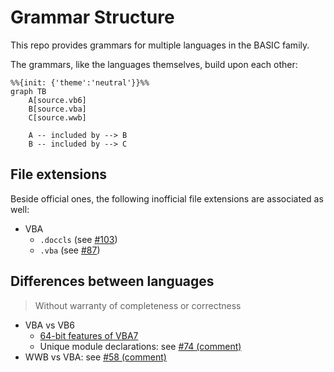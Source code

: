 # Grammar Structure
This repo provides grammars for multiple languages in the BASIC family.

The grammars, like the languages themselves, build upon each other:
```mermaid
%%{init: {'theme':'neutral'}}%%
graph TB
    A[source.vb6]
    B[source.vba]
    C[source.wwb]

    A -- included by --> B
    B -- included by --> C
```


## File extensions
Beside official ones, the following inofficial file extensions are associated as well:
- VBA
  - `.doccls` (see [#103][103])
  - `.vba` (see [#87][87])


## Differences between languages
> Without warranty of completeness or correctness

- VBA vs VB6
  - [64-bit features of VBA7][vba7-updates]
  - Unique module declarations: see [#74 (comment)][74-comment]
- WWB vs VBA: see [#58 (comment)][58-comment]


<!-- links -->
[vba7-updates]: https://learn.microsoft.com/en-us/office/vba/language/concepts/getting-started/64-bit-visual-basic-for-applications-overview#summary-of-vba7-language-updates
[74-comment]: https://github.com/serkonda7/vscode-vba/issues/74#issuecomment-1577752559
[58-comment]: https://github.com/serkonda7/vscode-vba/pull/58#issuecomment-1299659990
[103]: https://github.com/serkonda7/vscode-vba/issues/103
[87]: https://github.com/serkonda7/vscode-vba/pull/87
